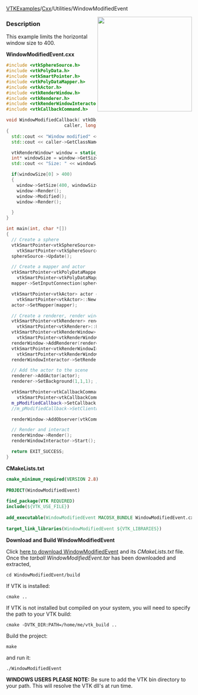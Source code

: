 [VTKExamples](/index/)/[Cxx](/Cxx)/Utilities/WindowModifiedEvent

<img align="right" src="https://github.com/lorensen/VTKExamples/blob/gh-pages/Testing/Baseline/Utilities/TestWindowModifiedEvent.png?raw=true" width="256" />

### Description
This example limits the horizontal window size to 400.

**WindowModifiedEvent.cxx**
```c++
#include <vtkSphereSource.h>
#include <vtkPolyData.h>
#include <vtkSmartPointer.h>
#include <vtkPolyDataMapper.h>
#include <vtkActor.h>
#include <vtkRenderWindow.h>
#include <vtkRenderer.h>
#include <vtkRenderWindowInteractor.h>
#include <vtkCallbackCommand.h>

void WindowModifiedCallback( vtkObject*
                      caller, long unsigned int vtkNotUsed(eventId), void* vtkNotUsed(clientData), void* vtkNotUsed(callData) )
{
  std::cout << "Window modified" << std::endl;
  std::cout << caller->GetClassName() << std::endl;

  vtkRenderWindow* window = static_cast<vtkRenderWindow*>(caller);
  int* windowSize = window->GetSize();
  std::cout << "Size: " << windowSize[0] << " " << windowSize[1] << std::endl;

  if(windowSize[0] > 400)
  {
    window->SetSize(400, windowSize[1]);
    window->Render();
    window->Modified();
    window->Render();

  }
}

int main(int, char *[])
{
  // Create a sphere
  vtkSmartPointer<vtkSphereSource> sphereSource =
    vtkSmartPointer<vtkSphereSource>::New();
  sphereSource->Update();

  // Create a mapper and actor
  vtkSmartPointer<vtkPolyDataMapper> mapper =
    vtkSmartPointer<vtkPolyDataMapper>::New();
  mapper->SetInputConnection(sphereSource->GetOutputPort());

  vtkSmartPointer<vtkActor> actor =
    vtkSmartPointer<vtkActor>::New();
  actor->SetMapper(mapper);

  // Create a renderer, render window, and interactor
  vtkSmartPointer<vtkRenderer> renderer =
    vtkSmartPointer<vtkRenderer>::New();
  vtkSmartPointer<vtkRenderWindow> renderWindow =
    vtkSmartPointer<vtkRenderWindow>::New();
  renderWindow->AddRenderer(renderer);
  vtkSmartPointer<vtkRenderWindowInteractor> renderWindowInteractor =
    vtkSmartPointer<vtkRenderWindowInteractor>::New();
  renderWindowInteractor->SetRenderWindow(renderWindow);

  // Add the actor to the scene
  renderer->AddActor(actor);
  renderer->SetBackground(1,1,1); // Background color white

  vtkSmartPointer<vtkCallbackCommand> m_pModifiedCallback =
    vtkSmartPointer<vtkCallbackCommand>::New();
  m_pModifiedCallback->SetCallback (WindowModifiedCallback);
  //m_pModifiedCallback->SetClientData(this);

  renderWindow->AddObserver(vtkCommand::ModifiedEvent,m_pModifiedCallback);

  // Render and interact
  renderWindow->Render();
  renderWindowInteractor->Start();

  return EXIT_SUCCESS;
}
```
**CMakeLists.txt**
```cmake
cmake_minimum_required(VERSION 2.8)
 
PROJECT(WindowModifiedEvent)
 
find_package(VTK REQUIRED)
include(${VTK_USE_FILE})
 
add_executable(WindowModifiedEvent MACOSX_BUNDLE WindowModifiedEvent.cxx)
 
target_link_libraries(WindowModifiedEvent ${VTK_LIBRARIES})
```

**Download and Build WindowModifiedEvent**

Click [here to download WindowModifiedEvent](https://github.com/lorensen/VTKWikiExamplesTarballs/raw/master/WindowModifiedEvent.tar) and its *CMakeLists.txt* file.
Once the *tarball WindowModifiedEvent.tar* has been downloaded and extracted,
```
cd WindowModifiedEvent/build 
```
If VTK is installed:
```
cmake ..
```
If VTK is not installed but compiled on your system, you will need to specify the path to your VTK build:
```
cmake -DVTK_DIR:PATH=/home/me/vtk_build ..
```
Build the project:
```
make
```
and run it:
```
./WindowModifiedEvent
```
**WINDOWS USERS PLEASE NOTE:** Be sure to add the VTK bin directory to your path. This will resolve the VTK dll's at run time.

